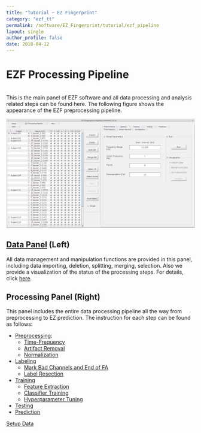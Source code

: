 ```yaml
---
title: "Tutorial ~ EZ Fingerprint"
category: "ezf_tt"
permalink: /software/EZ_Fingerprint/tutorial/ezf_pipeline
layout: single
author_profile: false
date: 2018-04-12
---
```


# EZF Processing Pipeline

<br/>This is the main panel of EZF software and all data processing and analysis related steps can be found here. The following figure shows the appearance of the EZF preprocessing pipeline.

<p align="center">
  <img src="/images/software/EZ_Fingerprint/pipeline.png">
</p>

## [Data Panel](/software/EZ_Fingerprint/tutorial/pipeline/ezf_data) (Left)

All data management and manipulation functions are provided in this panel, including data importing, deletion, splitting, merging, selection. Also we provide a visualization of the status of the processing steps. For details, click [here](/software/EZ_Fingerprint/tutorial/pipeline/ezf_data).

## Processing Panel (Right)

This panel includes the entire data processing pipeline all the way from preprocessing to EZ prediction. The instruction for each step can be found as follows:

* [Preprocessing](/software/EZ_Fingerprint/tutorial/pipeline/ezf_preprocess):
	* [Time-Frequency](/software/EZ_Fingerprint/tutorial/pipeline/ezf_preprocess#tf)
	* [Artifact Removal](/software/EZ_Fingerprint/tutorial/pipeline/ezf_preprocess#ar)
	* [Normalization](/software/EZ_Fingerprint/tutorial/pipeline/ezf_preprocess#norm)
* [Labeling](/software/EZ_Fingerprint/tutorial/pipeline/ezf_label)
	* [Mark Bad Channels and End of FA](/software/EZ_Fingerprint/tutorial/pipeline/ezf_label#mark)
	* [Label Resection](/software/EZ_Fingerprint/tutorial/pipeline/ezf_label#lr)
* [Training](/software/EZ_Fingerprint/tutorial/pipeline/ezf_train)
	* [Feature Extraction](/software/EZ_Fingerprint/tutorial/pipeline/ezf_train#fe)
	* [Classifier Training](/software/EZ_Fingerprint/tutorial/pipeline/ezf_train#ct)
	* [Hyperparameter Tuning](/software/EZ_Fingerprint/tutorial/pipeline/ezf_train#ht)
* [Testing](/software/EZ_Fingerprint/tutorial/pipeline/ezf_test)
* [Prediction](/software/EZ_Fingerprint/tutorial/pipeline/ezf_predict)

<div class="pagination">
	<a class="left" href="/software/EZ_Fingerprint/tutorial/ezf_setup"><i class="fa fa-arrow-circle-left"></i> Setup </a>
	<a class="right" href="/software/EZ_Fingerprint/tutorial/pipeline/ezf_data"> Data <i class="fa fa-arrow-circle-right"></i></a>
</div>
